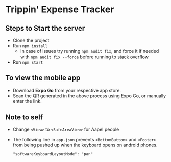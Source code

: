 # Trippin' Expense Tracker

## Steps to Start the server

- Clone the project
- Run `npm install`
  - In case of issues try running `npm audit fix`, and force it if needed with `npm audit fix --force` before running to [stack overflow](https://stackoverflow.com/)
- Run `npm start`

## To view the mobile app

- Download **Expo Go** from your respective app store.
- Scan the QR generated in the above process using Expo Go, or manually enter the link.

## Note to self

- Change `<View>` to `<SafeAreaView>` for Aapel people
- The following line in `app.json` prevents `<BottomButton>` and `<Footer>` from being pushed up when the keyboard opens on android phones.

  ```
  "softwareKeyboardLayoutMode": "pan"
  ```
